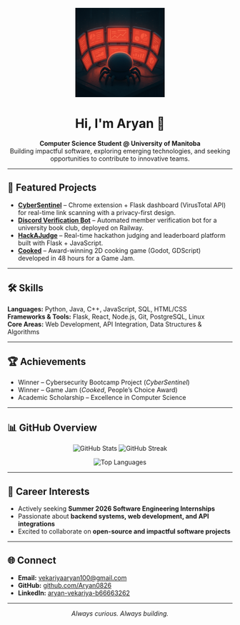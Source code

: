 <!-- Profile Picture -->
<p align="center">
  <img src="./Github-Readme-Profile.png" alt="Profile Picture" width="200"/>
</p>

<h1 align="center">Hi, I'm Aryan 👋</h1>

<p align="center">
  <strong>Computer Science Student @ University of Manitoba</strong><br/>
  Building impactful software, exploring emerging technologies, and seeking opportunities to contribute to innovative teams.
</p>

---

## 🚀 Featured Projects

- **[CyberSentinel](https://github.com/thesmit-del/cyber-sentinel)** – Chrome extension + Flask dashboard (VirusTotal API) for real-time link scanning with a privacy-first design.  
- **[Discord Verification Bot](https://github.com/Aryan0826/BookClub-Bot)** – Automated member verification bot for a university book club, deployed on Railway.  
- **[HackAJudge](https://github.com/Aryan0826/HackAJudge)** – Real-time hackathon judging and leaderboard platform built with Flask + JavaScript.  
- **[Cooked](https://github.com/Aryan0826/Cooked)** – Award-winning 2D cooking game (Godot, GDScript) developed in 48 hours for a Game Jam.

---

## 🛠️ Skills

**Languages:** Python, Java, C++, JavaScript, SQL, HTML/CSS  
**Frameworks & Tools:** Flask, React, Node.js, Git, PostgreSQL, Linux  
**Core Areas:** Web Development, API Integration, Data Structures & Algorithms

---

## 🏆 Achievements

- Winner – Cybersecurity Bootcamp Project (*CyberSentinel*)  
- Winner – Game Jam (*Cooked*, People’s Choice Award)  
- Academic Scholarship – Excellence in Computer Science  

---

## 📊 GitHub Overview

<p align="center">
  <img src="https://github-readme-stats.vercel.app/api?username=Aryan0826&show_icons=true&theme=radical" alt="GitHub Stats" height="160"/>
  <img src="https://github-readme-streak-stats.herokuapp.com/?user=Aryan0826&theme=radical" alt="GitHub Streak" height="160"/>
</p>

<p align="center">
  <img src="https://github-readme-stats.vercel.app/api/top-langs/?username=Aryan0826&layout=compact&theme=radical" alt="Top Languages"/>
</p>

---

## 🎯 Career Interests

- Actively seeking **Summer 2026 Software Engineering Internships**  
- Passionate about **backend systems, web development, and API integrations**  
- Excited to collaborate on **open-source and impactful software projects**

---

## 🌐 Connect

- **Email:** vekariyaaryan100@gmail.com  
- **GitHub:** [github.com/Aryan0826](https://github.com/Aryan0826)  
- **LinkedIn:** [aryan-vekariya-b66663262](https://www.linkedin.com/in/aryan-vekariya-b66663262/)

---

<p align="center">
  <em>Always curious. Always building.</em>
</p>
